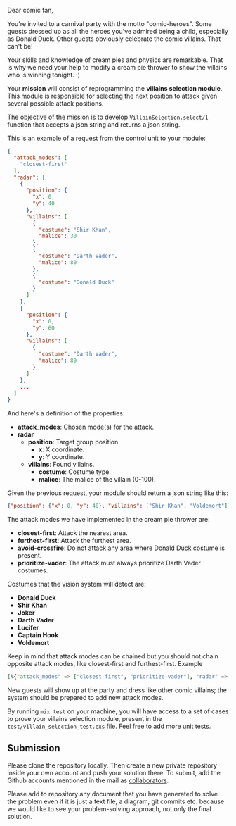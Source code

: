 Dear comic fan,

You're invited to a carnival party with the motto "comic-heroes". Some guests
dressed up as all the heroes you've admired being a child, especially as Donald Duck. Other guests obviously celebrate the comic villains. That can't be! 

Your skills and knowledge of cream pies and physics are remarkable. That is why
we need your help to modify a cream pie thrower to show the villains who is
winning tonight. :) 

Your **mission** will consist of reprogramming the **villains selection
module**. This module is responsible for selecting the next position to attack
given several possible attack positions. 

The objective of the mission is to develop `VillainSelection.select/1` function
that accepts a json string and returns a json string.

This is an example of a request from the control unit to your module:

```json
{
  "attack_modes": [
    "closest-first"
  ],
  "radar": [
    {
      "position": {
        "x": 0,
        "y": 40
      },
      "villains": [
        {
          "costume": "Shir Khan",
          "malice": 30
        },
        {
          "costume": "Darth Vader",
          "malice": 80
        },
        {
          "costume": "Donald Duck"
        }
      ]
    },
    {
      "position": {
        "x": 0,
        "y": 60
      },
      "villains": [
        {
          "costume": "Darth Vader",
          "malice": 80
        }
      ]
    },
    ...
  ]
}
```

And here's a definition of the properties:

- **attack_modes**: Chosen mode(s) for the attack.
- **radar**
  - **position**: Target group position.
    - **x**: X coordinate.
    - **y**: Y coordinate.
  - **villains**: Found villains.
    - **costume**: Costume type.
    - **malice**: The malice of the villain (0-100). 

Given the previous request, your module should return a json string like this:

```json
{"position": {"x": 0, "y": 40}, "villains": ["Shir Khan", "Voldemort"]}
```

The attack modes we have implemented in the cream pie thrower are:

- **closest-first**: Attack the nearest area.
- **furthest-first**: Attack the furthest area.
- **avoid-crossfire**: Do not attack any area where Donald Duck costume is present.
- **prioritize-vader**: The attack must always prioritize Darth Vader costumes.

Costumes that the vision system will detect are:

- **Donald Duck**
- **Shir Khan**
- **Joker**
- **Darth Vader**
- **Lucifer**
- **Captain Hook**
- **Voldemort**

Keep in mind that attack modes can be chained but you should not chain opposite
attack modes, like closest-first and furthest-first. Example

```elixir
[%{"attack_modes" => ["closest-first", "prioritize-vader"], "radar" => ...
```

New guests will show up at the party and dress like other comic villains; the
system should be prepared to add new attack modes.

By running `mix test` on your machine, you will have access to a set of cases to prove your villains selection module, present in the
`test/villain_selection_test.exs` file. Feel free to add more unit tests.

## Submission

Please clone the repository locally. Then create a new private repository inside
your own account and push your solution there. To submit, add the Github accounts
mentioned in the mail as [collaborators][1].

Please add to repository any document that you have generated to solve the
problem even if it is just a text file, a diagram, git commits etc. because we
would like to see your problem-solving approach, not only the final solution.

[1]: https://docs.github.com/en/account-and-profile/setting-up-and-managing-your-personal-account-on-github/managing-access-to-your-personal-repositories/inviting-collaborators-to-a-personal-repository
